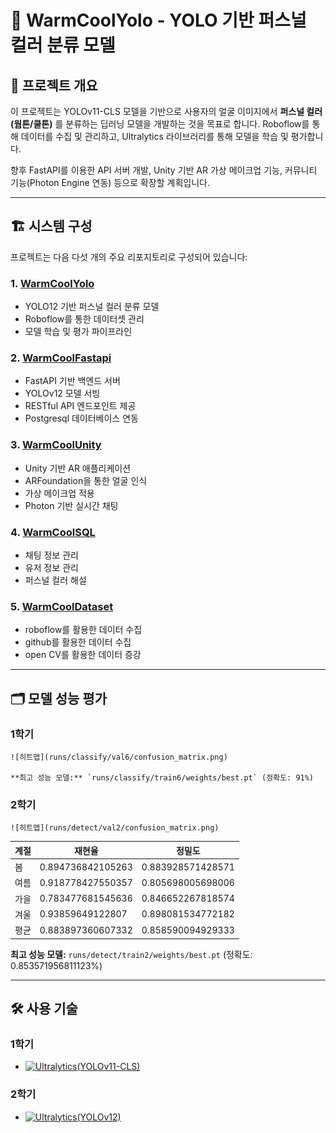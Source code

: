 # 🎨 WarmCoolYolo - YOLO 기반 퍼스널 컬러 분류 모델

## 📌 프로젝트 개요

이 프로젝트는 YOLOv11-CLS 모델을 기반으로 사용자의 얼굴 이미지에서 **퍼스널 컬러(웜톤/쿨톤)** 를 분류하는 딥러닝 모델을 개발하는 것을 목표로 합니다. Roboflow를 통해 데이터를 수집 및 관리하고, Ultralytics 라이브러리를 통해 모델을 학습 및 평가합니다.

향후 FastAPI를 이용한 API 서버 개발, Unity 기반 AR 가상 메이크업 기능, 커뮤니티 기능(Photon Engine 연동) 등으로 확장할 계획입니다.

---

## 🏗 시스템 구성

프로젝트는 다음 다섯 개의 주요 리포지토리로 구성되어 있습니다:

### 1. [WarmCoolYolo](https://github.com/anyoungjin20040106/WarmCoolYolo)

- YOLO12 기반 퍼스널 컬러 분류 모델
- Roboflow를 통한 데이터셋 관리
- 모델 학습 및 평가 파이프라인

### 2. [WarmCoolFastapi](https://github.com/anyoungjin20040106/WarmCoolFastapi)

- FastAPI 기반 백엔드 서버
- YOLOv12 모델 서빙
- RESTful API 엔드포인트 제공
- Postgresql 데이터베이스 연동

### 3. [WarmCoolUnity](https://github.com/anyoungjin20040106/WarmCoolUnity)

- Unity 기반 AR 애플리케이션
- ARFoundation을 통한 얼굴 인식
- 가상 메이크업 적용
- Photon 기반 실시간 채팅

### 4. [WarmCoolSQL](https://github.com/anyoungjin20040106/WarmCoolSQL)

- 채팅 정보 관리
- 유저 정보 관리
- 퍼스널 컬러 해설

### 5. [WarmCoolDataset](https://github.com/anyoungjin20040106/WarmCoolDataset)

- roboflow를 활용한 데이터 수집
- github를 활용한 데이터 수집
- open CV를 활용한 데이터 증강

---

## 🗂 모델 성능 평가

### 1학기

    ![히트맵](runs/classify/val6/confusion_matrix.png)

    **최고 성능 모델:** `runs/classify/train6/weights/best.pt` (정확도: 91%)

### 2학기

    ![히트맵](runs/detect/val2/confusion_matrix.png)


| 계절 | 재현율            | 정밀도            |
| ---- | ----------------- | ----------------- |
| 봄   | 0.894736842105263 | 0.883928571428571 |
| 여름 | 0.918778427550357 | 0.805698005698006 |
| 가을 | 0.783477681545636 | 0.846652267818574 |
| 겨울 | 0.93859649122807  | 0.898081534772182 |
| 평균 | 0.883897360607332 | 0.858590094929333 |

**최고 성능 모델:** `runs/detect/train2/weights/best.pt` (정확도: 0.853571956811123%)

---

## 🛠 사용 기술

### 1학기
- [![Ultralytics(YOLOv11-CLS)](https://img.shields.io/badge/YOLOv11--CLS(Ultralytics)-111F68?style=flat&logo=Ultralytics&logoColor=white)](https://docs.ultralytics.com/ko/tasks/classify/)

### 2학기
- [![Ultralytics(YOLOv12)](https://img.shields.io/badge/YOLOv12(Ultralytics)-111F68?style=flat&logo=Ultralytics&logoColor=white)](https://docs.ultralytics.com/ko/models/yolo12/)
